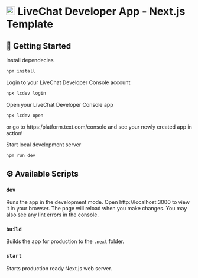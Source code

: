 # <img src="https://livechat.design/images/livechat/DIGITAL%20%28RGB%29/SVG/Mark_RGB_Orange.svg" widht="24px" height="24px" /> LiveChat Developer App - Next.js Template

## 🚀 Getting Started

Install dependecies

```sh
npm install
```

Login to your LiveChat Developer Console account

```sh
npx lcdev login
```

Open your LiveChat Developer Console app

```sh
npx lcdev open
```

or go to https:/platform.text.com/console and see your newly created app in action!

Start local development server

```sh
npm run dev
```

## ⚙️ Available Scripts

### `dev`

Runs the app in the development mode.
Open http://localhost:3000 to view it in your browser.
The page will reload when you make changes.
You may also see any lint errors in the console.

### `build`

Builds the app for production to the `.next` folder.

### `start`

Starts production ready Next.js web server.
